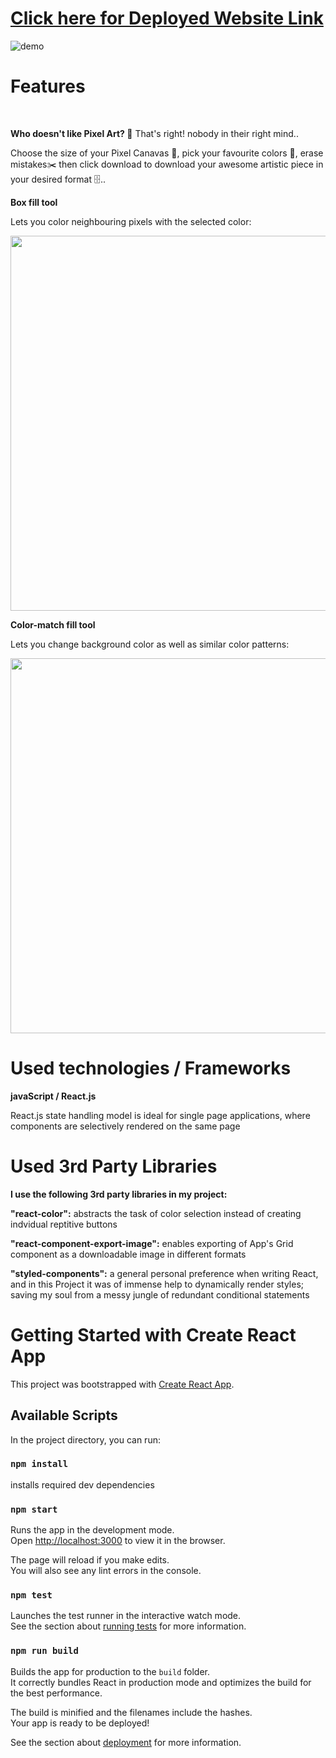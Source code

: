 # <a href="https://amropixelart.netlify.app/">Click here for Deployed Website Link</a>

![demo](demo.gif)

# Features

<br/>

**Who doesn't like Pixel Art?	:bricks:**
That's right! nobody in their right mind..

Choose the size of your Pixel Canavas :straight_ruler:, pick your favourite colors :basket:, erase mistakes:scissors: then click download to download your awesome artistic piece in your desired format	:file_cabinet:..

**Box fill tool**

Lets you color neighbouring pixels with the selected color:

<img src="demo2.gif" width="600" />

**Color-match fill tool**

Lets you change background color as well as similar color patterns:

<img src="demo3.gif" width="600" />

# Used technologies / Frameworks
**javaScript / React.js**

React.js state handling model is ideal for single page applications, where components are selectively rendered on the same page

# Used 3rd Party Libraries
**I use the following 3rd party libraries in my project:**

**"react-color":** abstracts the task of color selection instead of creating indvidual reptitive buttons

**"react-component-export-image":** enables exporting of App's Grid component as a downloadable image in different formats

**"styled-components":** a general personal preference when writing React, and in this Project it was of immense help to dynamically render styles;
 saving my soul from a messy jungle of redundant conditional statements
 
# Getting Started with Create React App

This project was bootstrapped with [Create React App](https://github.com/facebook/create-react-app).

## Available Scripts

In the project directory, you can run:

### `npm install`
installs required dev dependencies

### `npm start`

Runs the app in the development mode.\
Open [http://localhost:3000](http://localhost:3000) to view it in the browser.

The page will reload if you make edits.\
You will also see any lint errors in the console.

### `npm test`

Launches the test runner in the interactive watch mode.\
See the section about [running tests](https://facebook.github.io/create-react-app/docs/running-tests) for more information.

### `npm run build`

Builds the app for production to the `build` folder.\
It correctly bundles React in production mode and optimizes the build for the best performance.

The build is minified and the filenames include the hashes.\
Your app is ready to be deployed!

See the section about [deployment](https://facebook.github.io/create-react-app/docs/deployment) for more information.
